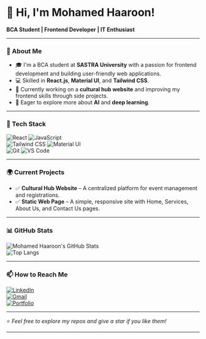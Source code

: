 # 👋 Hi, I'm Mohamed Haaroon!  
**BCA Student | Frontend Developer | IT Enthusiast**

---

### 🌟 About Me  
- 🎓 I'm a BCA student at **SASTRA University** with a passion for frontend development and building user-friendly web applications.  
- 💻 Skilled in **React.js**, **Material UI**, and **Tailwind CSS**.  
- 🚀 Currently working on a **cultural hub website** and improving my frontend skills through side projects.  
- 🧠 Eager to explore more about **AI** and **deep learning**.  

---

### 🔨 Tech Stack  
![React](https://img.shields.io/badge/React-20232A?style=for-the-badge&logo=react) 
![JavaScript](https://img.shields.io/badge/JavaScript-F7DF1E?style=for-the-badge&logo=javascript)  
![Tailwind CSS](https://img.shields.io/badge/Tailwind%20CSS-06B6D4?style=for-the-badge&logo=tailwind-css) 
![Material UI](https://img.shields.io/badge/Material%20UI-007FFF?style=for-the-badge&logo=mui)  
![Git](https://img.shields.io/badge/Git-F05032?style=for-the-badge&logo=git) 
![VS Code](https://img.shields.io/badge/VS%20Code-007ACC?style=for-the-badge&logo=visual-studio-code)  

---

### 🌍 Current Projects  
- ✅ **Cultural Hub Website** – A centralized platform for event management and registrations.  
- ✅ **Static Web Page** – A simple, responsive site with Home, Services, About Us, and Contact Us pages.  

---

### 📊 GitHub Stats  
![Mohamed Haaroon's GitHub Stats](https://github-readme-stats.vercel.app/api?username=AMDHAAROON&show_icons=true&theme=radical)  
![Top Langs](https://github-readme-stats.vercel.app/api/top-langs/?username=AMDHAAROON&layout=compact&theme=radical)  

---

### 📫 How to Reach Me  
[![LinkedIn](https://img.shields.io/badge/LinkedIn-0077B5?style=for-the-badge&logo=linkedin)](https://www.linkedin.com/in/your-linkedin)  
[![Gmail](https://img.shields.io/badge/Gmail-D14836?style=for-the-badge&logo=gmail)](mailto:your-email@gmail.com)  
[![Portfolio](https://img.shields.io/badge/Portfolio-000000?style=for-the-badge&logo=react)](https://your-portfolio-link.com)  

---

⭐️ *Feel free to explore my repos and give a star if you like them!*  

---

